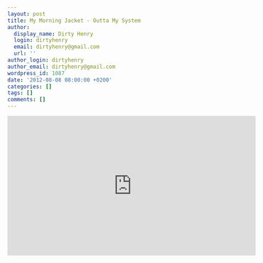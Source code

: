 ```yaml
---
layout: post
title: My Morning Jacket - Outta My System
author:
  display_name: Dirty Henry
  login: dirtyhenry
  email: dirtyhenry@gmail.com
  url: ''
author_login: dirtyhenry
author_email: dirtyhenry@gmail.com
wordpress_id: 1087
date: '2012-08-08 08:00:00 +0200'
categories: []
tags: []
comments: []
---
```

<iframe width="560" height="315" src="http://www.youtube.com/embed/oPYQHQ4-kKo" frameborder="0" allowfullscreen></iframe>
